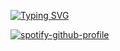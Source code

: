 [![Typing SVG](https://readme-typing-svg.demolab.com?font=Fira+Code&weight=600&size=22&letterSpacing=10px&duration=750&pause=200&center=true&vCenter=true&random=true&width=439&height=75&lines=haribo+%3E_%3C;documentation)](https://git.io/typing-svg)

[![spotify-github-profile](https://spotify-github-profile.kittinanx.com/api/view?uid=31aobq7forb27oxbnsu74bizh25i&cover_image=true&theme=default&show_offline=true&background_color=121212&interchange=false&bar_color=53b14f&bar_color_cover=true)](https://spotify-github-profile.kittinanx.com/api/view?uid=31aobq7forb27oxbnsu74bizh25i&redirect=true)
